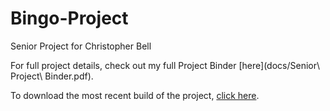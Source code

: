 # Bingo-Project
Senior Project for Christopher Bell

For full project details, check out my full Project Binder [here](docs/Senior\ Project\ Binder.pdf).

To download the most recent build of the project, [click here](dist/bingoGame.jar).
